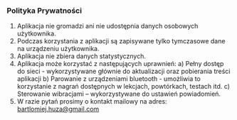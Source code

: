 ### Polityka Prywatności

1. Aplikacja nie gromadzi ani nie udostępnia danych osobowych użytkownika.
2. Podczas korzystania z aplikacji są zapisywane tylko tymczasowe dane na urządzeniu użytkownika.
3. Aplikacja nie zbiera danych statystycznych.
4. Aplikacja może korzystać z następujących uprawnień:
  a) Pełny dostęp do sieci - wykorzystywane głównie do aktualizacji oraz pobierania treści aplikacji
  b) Parowanie z urządzeniami bluetooth - umożliwia to korzystanie z nagrań dostępnych w lekcjach, powtórkach, testach itd.
  c) Sterowanie wibracjami – wykorzystywane do ustawień powiadomień.
5. W razie pytań prosimy o kontakt mailowy na adres: bartlomiej.huza@gmail.com
